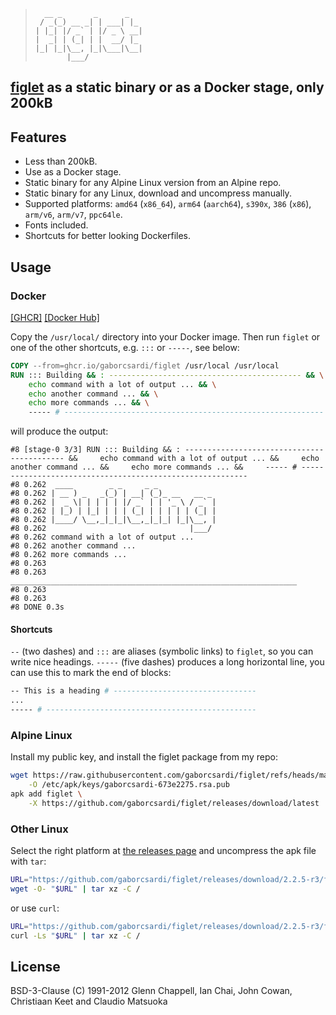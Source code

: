 > ```
>   __ _       _      _
>  / _(_) __ _| | ___| |_
> | |_| |/ _` | |/ _ \ __|
> |  _| | (_| | |  __/ |_
> |_| |_|\__, |_|\___|\__|
>        |___/
> ```

## [figlet](http://www.figlet.org/) as a static binary or as a Docker stage, only 200kB

## Features

* Less than 200kB.
* Use as a Docker stage.
* Static binary for any Alpine Linux version from an Alpine repo.
* Static binary for any Linux, download and uncompress manually.
* Supported platforms: `amd64` (`x86_64`), `arm64` (`aarch64`), `s390x`,
  `386` (`x86`), `arm/v6`, `arm/v7`, `ppc64le`.
* Fonts included.
* Shortcuts for better looking Dockerfiles.

## Usage

### Docker

[[GHCR]](https://github.com/gaborcsardi/figlet)
[[Docker Hub]](https://hub.docker.com/r/gaborcsardi/figlet)

Copy the `/usr/local/` directory into your Docker image.
Then run `figlet` or one of the other shortcuts, e.g. `:::` or `-----`,
see below:

```Dockerfile
COPY --from=ghcr.io/gaborcsardi/figlet /usr/local /usr/local
RUN ::: Building && : ------------------------------------------- && \
    echo command with a lot of output ... && \
    echo another command ... && \
    echo more commands ... && \
    ----- # ----------------------------------------------------------
```
will produce the output:
```
#8 [stage-0 3/3] RUN ::: Building && : ------------------------------------------- &&     echo command with a lot of output ... &&     echo another command ... &&     echo more commands ... &&     ----- # ----------------------------------------------------------
#8 0.262  ____        _ _     _ _
#8 0.262 | __ ) _   _(_) | __| (_)_ __   __ _
#8 0.262 |  _ \| | | | | |/ _` | | '_ \ / _` |
#8 0.262 | |_) | |_| | | | (_| | | | | | (_| |
#8 0.262 |____/ \__,_|_|_|\__,_|_|_| |_|\__, |
#8 0.262                                |___/
#8 0.262 command with a lot of output ...
#8 0.262 another command ...
#8 0.262 more commands ...
#8 0.263
#8 0.263 ________________________________________________________________
#8 0.263
#8 0.263
#8 DONE 0.3s
```

#### Shortcuts

`--` (two dashes) and `:::` are aliases (symbolic links) to `figlet`, so
you can write nice headings. `-----` (five dashes) produces a long
horizontal line, you can use this to mark the end of blocks:

```sh
-- This is a heading # --------------------------------
...
----- # -----------------------------------------------
```

### Alpine Linux

Install my public key, and install the figlet package from my repo:

```sh
wget https://raw.githubusercontent.com/gaborcsardi/figlet/refs/heads/main/gaborcsardi-673e2275.rsa.pub \
    -O /etc/apk/keys/gaborcsardi-673e2275.rsa.pub
apk add figlet \
    -X https://github.com/gaborcsardi/figlet/releases/download/latest
```

### Other Linux

Select the right platform at [the releases page](
  https://github.com/gaborcsardi/figlet/releases/latest) and uncompress
the apk file with `tar`:

```sh
URL="https://github.com/gaborcsardi/figlet/releases/download/2.2.5-r3/figlet-2.2.5-r3-aarch64.apk"
wget -O- "$URL" | tar xz -C /
```
or use `curl`:
```sh
URL="https://github.com/gaborcsardi/figlet/releases/download/2.2.5-r3/figlet-2.2.5-r3-aarch64.apk"
curl -Ls "$URL" | tar xz -C /
```
## License

BSD-3-Clause (C) 1991-2012 Glenn Chappell, Ian Chai, John Cowan,
Christiaan Keet and Claudio Matsuoka
